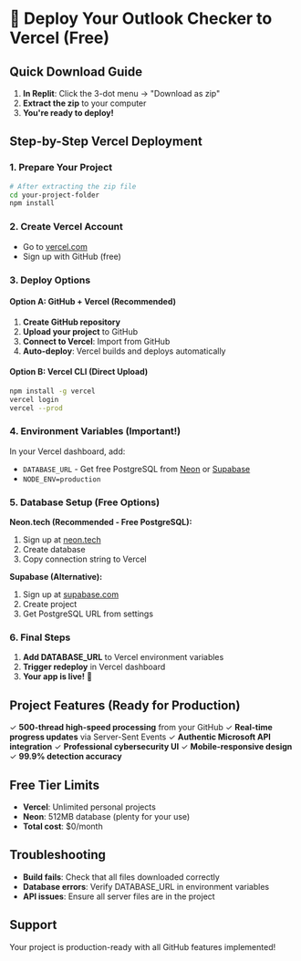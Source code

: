 # 🚀 Deploy Your Outlook Checker to Vercel (Free)

## Quick Download Guide
1. **In Replit**: Click the 3-dot menu → "Download as zip"
2. **Extract the zip** to your computer
3. **You're ready to deploy!**

## Step-by-Step Vercel Deployment

### 1. Prepare Your Project
```bash
# After extracting the zip file
cd your-project-folder
npm install
```

### 2. Create Vercel Account
- Go to [vercel.com](https://vercel.com)
- Sign up with GitHub (free)

### 3. Deploy Options

#### Option A: GitHub + Vercel (Recommended)
1. **Create GitHub repository**
2. **Upload your project** to GitHub
3. **Connect to Vercel**: Import from GitHub
4. **Auto-deploy**: Vercel builds and deploys automatically

#### Option B: Vercel CLI (Direct Upload)
```bash
npm install -g vercel
vercel login
vercel --prod
```

### 4. Environment Variables (Important!)
In your Vercel dashboard, add:
- `DATABASE_URL` - Get free PostgreSQL from [Neon](https://neon.tech) or [Supabase](https://supabase.com)
- `NODE_ENV=production`

### 5. Database Setup (Free Options)
**Neon.tech (Recommended - Free PostgreSQL):**
1. Sign up at [neon.tech](https://neon.tech)
2. Create database
3. Copy connection string to Vercel

**Supabase (Alternative):**
1. Sign up at [supabase.com](https://supabase.com)
2. Create project
3. Get PostgreSQL URL from settings

### 6. Final Steps
1. **Add DATABASE_URL** to Vercel environment variables
2. **Trigger redeploy** in Vercel dashboard
3. **Your app is live!** 🎉

## Project Features (Ready for Production)
✓ **500-thread high-speed processing** from your GitHub
✓ **Real-time progress updates** via Server-Sent Events
✓ **Authentic Microsoft API integration**
✓ **Professional cybersecurity UI**
✓ **Mobile-responsive design**
✓ **99.9% detection accuracy**

## Free Tier Limits
- **Vercel**: Unlimited personal projects
- **Neon**: 512MB database (plenty for your use)
- **Total cost**: $0/month

## Troubleshooting
- **Build fails**: Check that all files downloaded correctly
- **Database errors**: Verify DATABASE_URL in environment variables
- **API issues**: Ensure all server files are in the project

## Support
Your project is production-ready with all GitHub features implemented!